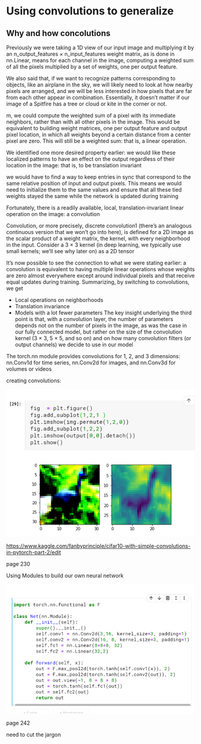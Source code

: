 # Using convolutions to generalize

## Why and how concolutions

Previously we were taking a 1D view of our input image and multiplying it by an
n_output_features × n_input_features weight matrix, as is done in nn.Linear,
means for each channel in the image, computing a weighted sum of all the pixels multiplied by a set of weights, one per output feature.

We also said that, if we want to recognize patterns corresponding to objects, like an
airplane in the sky, we will likely need to look at how nearby pixels are arranged, and
we will be less interested in how pixels that are far from each other appear in combination. Essentially, it doesn’t matter if our image of a Spitfire has a tree or cloud or
kite in the corner or not.

m, we could compute the
weighted sum of a pixel with its immediate neighbors, rather than with all other pixels
in the image. This would be equivalent to building weight matrices, one per output
feature and output pixel location, in which all weights beyond a certain distance from
a center pixel are zero. This will still be a weighted sum: that is, a linear operation.

We identified one more desired property earlier: we would like these localized patterns
to have an effect on the output regardless of their location in the image: that is, to be
translation invariant

we would have to find a way to keep
entries in sync that correspond to the same relative position of input and output pixels.
This means we would need to initialize them to the same values and ensure that all these
tied weights stayed the same while the network is updated during training

Fortunately, there is a readily
available, local, translation-invariant linear operation on the image: a convolution

Convolution, or more precisely, discrete convolution1
 (there’s an analogous continuous version that we won’t go into here), is defined for a 2D image as the scalar product of a weight matrix, the kernel, with every neighborhood in the input. Consider a
3 × 3 kernel (in deep learning, we typically use small kernels; we’ll see why later on) as
a 2D tensor

It’s now possible to see the connection to what we were stating earlier: a convolution is
equivalent to having multiple linear operations whose weights are zero almost everywhere except around individual pixels and that receive equal updates during training.
 Summarizing, by switching to convolutions, we get
- Local operations on neighborhoods
- Translation invariance
- Models with a lot fewer parameters
The key insight underlying the third point is that, with a convolution layer, the number of parameters depends not on the number of pixels in the image, as was the case
in our fully connected model, but rather on the size of the convolution kernel (3 × 3,
5 × 5, and so on) and on how many convolution filters (or output channels) we decide
to use in our model

The torch.nn module provides convolutions for 1, 2, and 3 dimensions: nn.Conv1d for time series, nn.Conv2d for images,
and nn.Conv3d for volumes or videos

creating convolutions:

![](without_padding.png)

https://www.kaggle.com/fanbyprinciple/cifar10-with-simple-convolutions-in-pytorch-part-2/edit

page 230

Using Modules to build our own neural network

![](module.png)

page 242

need to cut the jargon

